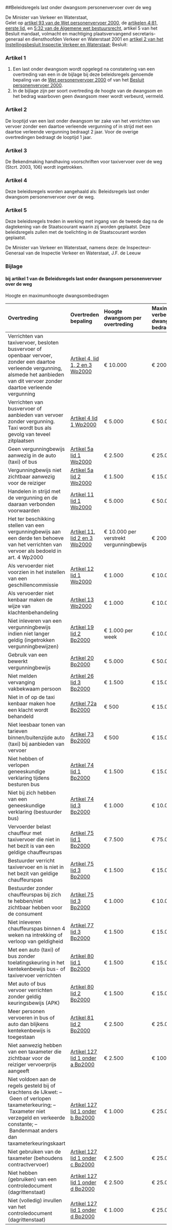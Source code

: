 <meta http-equiv='Content-Type' content='text/html; charset=utf-8' />

##Beleidsregels last onder dwangsom personenvervoer over de weg

De Minister van Verkeer en Waterstaat,  
Gelet op [artikel 93 van de Wet personenvervoer 2000](../../../../../../../../../../wet/wet/personenvervoer/2000/BWBR0011470/README.md), de [artikelen 4:81, eerste lid](../../../../../../../../../../wet/algemene/wet/bestuursrecht/BWBR0005537/README.md), en [5:32 van de Algemene wet bestuursrecht](../../../../../../../../../../wet/algemene/wet/bestuursrecht/BWBR0005537/README.md), artikel 5 van het Besluit mandaat, volmacht en machtiging plaatsvervangend secretaris-generaal en diensthoofden Verkeer en Waterstaat 2001 en [artikel 2 van het Instellingsbesluit Inspectie Verkeer en Waterstaat](../../../../../../../../../../ministeriele-regeling/instellingsbesluit/inspectie/verkeer/en/waterstaat/BWBR0012546/README.md);
Besluit:    

### Artikel  1  

1.  Een last onder dwangsom wordt opgelegd na constatering van een overtreding van een in de bijlage bij deze beleidsregels genoemde bepaling van de [Wet personenvervoer 2000](../../../../../../../../../../wet/wet/personenvervoer/2000/BWBR0011470/README.md) of van het [Besluit personenvervoer 2000](../../../../../../../../../../AMvB/besluit/personenvervoer/2000/BWBR0011982/README.md).   
2.  In de bijlage zijn per soort overtreding de hoogte van de dwangsom en het bedrag waarboven geen dwangsom meer wordt verbeurd, vermeld.  

### Artikel  2  

De looptijd van een last onder dwangsom ter zake van het verrichten van vervoer zonder een daartoe verleende vergunning of in strijd met een daartoe verleende vergunning bedraagt 2 jaar. Voor de overige overtredingen bedraagt de looptijd 1 jaar. 

### Artikel  3  

De Bekendmaking handhaving voorschriften voor taxivervoer over de weg (Stcrt. 2003, 106) wordt ingetrokken. 

### Artikel  4  

Deze beleidsregels worden aangehaald als: Beleidsregels last onder dwangsom personenvervoer over de weg. 

### Artikel  5  

Deze beleidsregels treden in werking met ingang van de tweede dag na de dagtekening van de Staatscourant waarin zij worden geplaatst. 
Deze beleidsregels zullen met de toelichting in de Staatscourant worden geplaatst.  

De 
Minister van Verkeer en Waterstaat, namens deze: de 
Inspecteur-Generaal van de Inspectie Verkeer en Waterstaat, 
J.F. de Leeuw    

### Bijlage 

#### bij artikel 1  van de Beleidsregels last onder dwangsom personenvervoer over de weg

Hoogte en maximumhoogte dwangsombedragen 

| Overtreding  | Overtreden bepaling  | Hoogte  dwangsom per  overtreding  | Maximumhoogte verbeurde dwangsom-  bedragen  |
|:---|:---|:---|:---|
| Verrichten van taxivervoer, besloten busvervoer of openbaar vervoer, zonder een daartoe verleende vergunning, alsmede het aanbieden van dit vervoer zonder daartoe verleende vergunning  | [Artikel 4, lid 1, 2 en 3 Wp2000](../../../../../../../../../../wet/wet/personenvervoer/2000/BWBR0011470/README.md)  | € 10.000  | € 200.000  |
| Verrichten van busvervoer of aanbieden van vervoer zonder vergunning. Taxi wordt bus als gevolg van teveel zitplaatsen  | [Artikel 4 lid 1 Wp2000](../../../../../../../../../../wet/wet/personenvervoer/2000/BWBR0011470/README.md)  | € 5.000  | € 50.000  |
| Geen vergunningbewijs aanwezig in de auto (taxi) of bus  | [Artikel 5a lid 1 Wp2000](../../../../../../../../../../wet/wet/personenvervoer/2000/BWBR0011470/README.md)  | € 2.500  | € 25.000  |
| Vergunningbewijs niet zichtbaar aanwezig voor de reiziger  | [Artikel 5a lid 2 Wp2000](../../../../../../../../../../wet/wet/personenvervoer/2000/BWBR0011470/README.md)  | € 1.500  | € 15.000  |
| Handelen in strijd met de vergunning en de daaraan verbonden voorwaarden  | [Artikel 11 lid 1 Wp2000](../../../../../../../../../../wet/wet/personenvervoer/2000/BWBR0011470/README.md)  | € 5.000  | € 50.000  |
| Het ter beschikking stellen van een vergunningbewijs aan een derde ten behoeve van het verrichten van vervoer als bedoeld in art. 4 Wp2000  | [Artikel 11, lid 2 en 3 Wp2000](../../../../../../../../../../wet/wet/personenvervoer/2000/BWBR0011470/README.md)  | € 10.000 per verstrekt vergunningbewijs  | € 200.000  |
| Als vervoerder niet voorzien in het instellen van een geschillencommissie  | [Artikel 12 lid 1 Wp2000](../../../../../../../../../../wet/wet/personenvervoer/2000/BWBR0011470/README.md)  | € 1.000  | € 10.000  |
| Als vervoerder niet kenbaar maken de wijze van klachtenbehandeling  | [Artikel 13 Wp2000](../../../../../../../../../../wet/wet/personenvervoer/2000/BWBR0011470/README.md)  | € 1.000  | € 10.000  |
| Niet inleveren van een vergunningbewijs indien niet langer geldig (ingetrokken vergunningbewijzen)  | [Artikel 19 lid 2 Bp2000](../../../../../../../../../../AMvB/besluit/personenvervoer/2000/BWBR0011982/README.md)  | € 1.000 per week  | € 10.000  |
| Gebruik van een bewerkt vergunningbewijs  | [Artikel 20 Bp2000](../../../../../../../../../../AMvB/besluit/personenvervoer/2000/BWBR0011982/README.md)  | € 5.000  | € 50.000  |
| Niet melden vervanging vakbekwaam persoon  | [Artikel 26 lid 3 Bp2000](../../../../../../../../../../AMvB/besluit/personenvervoer/2000/BWBR0011982/README.md)  | € 1.500  | € 15.000  |
| Niet in of op de taxi kenbaar maken hoe een klacht wordt behandeld  | [Artikel 72a Bp2000](../../../../../../../../../../AMvB/besluit/personenvervoer/2000/BWBR0011982/README.md)  | € 500  | € 15.000  |
| Niet leesbaar tonen van tarieven binnen/buitenzijde auto (taxi) bij aanbieden van vervoer  | [Artikel 73 Bp2000](../../../../../../../../../../AMvB/besluit/personenvervoer/2000/BWBR0011982/README.md)  | € 500  | € 15.000  |
| Niet hebben of verlopen geneeskundige verklaring tijdens besturen bus  | [Artikel 74 lid 1 Bp2000](../../../../../../../../../../AMvB/besluit/personenvervoer/2000/BWBR0011982/README.md)  | € 1.500  | € 15.000  |
| Niet bij zich hebben van een geneeskundige verklaring (bestuurder bus)  | [Artikel 74 lid 3 Bp2000](../../../../../../../../../../AMvB/besluit/personenvervoer/2000/BWBR0011982/README.md)  | € 1.000  | € 10.000  |
| Vervoerder belast chauffeur met taxivervoer die niet in het bezit is van een geldige chauffeurspas  | [Artikel 75 lid 1 Bp2000](../../../../../../../../../../AMvB/besluit/personenvervoer/2000/BWBR0011982/README.md)  | € 7.500  | € 75.000  |
| Bestuurder verricht taxivervoer en is niet in het bezit van geldige chauffeurspas  | [Artikel 75 lid 3 Bp2000](../../../../../../../../../../AMvB/besluit/personenvervoer/2000/BWBR0011982/README.md)  | € 1.500  | € 15.000  |
| Bestuurder zonder chauffeurspas bij zich te hebben/niet zichtbaar hebben voor de consument  | [Artikel 75 lid 3 Bp2000](../../../../../../../../../../AMvB/besluit/personenvervoer/2000/BWBR0011982/README.md)  | € 1.000  | € 10.000  |
| Niet inleveren chauffeurspas binnen 4 weken na intrekking of verloop van geldigheid  | [Artikel 77 lid 3 Bp2000](../../../../../../../../../../AMvB/besluit/personenvervoer/2000/BWBR0011982/README.md)  | € 1.500  | € 15.000  |
| Met een auto (taxi) of bus zonder toelatingskeuring in het kentekenbewijs bus- of taxivervoer verrichten  | [Artikel 80 lid 1 Bp2000](../../../../../../../../../../AMvB/besluit/personenvervoer/2000/BWBR0011982/README.md)  | € 1.500  | € 15.000  |
| Met auto of bus vervoer verrichten zonder geldig keuringsbewijs (APK)  | [Artikel 80 lid 2 Bp2000](../../../../../../../../../../AMvB/besluit/personenvervoer/2000/BWBR0011982/README.md)  | € 1.500  | € 15.000  |
| Meer personen vervoeren in bus of auto dan blijkens kentekenbewijs is toegestaan  | [Artikel 81 lid 2 Bp2000](../../../../../../../../../../AMvB/besluit/personenvervoer/2000/BWBR0011982/README.md)  | € 2.500  | € 25.000  |
| Niet aanwezig hebben van een taxameter die zichtbaar voor de reiziger vervoerprijs aangeeft  | [Artikel 127 lid 1 onder a Bp2000](../../../../../../../../../../AMvB/besluit/personenvervoer/2000/BWBR0011982/README.md)  | € 2.500  | € 100.000  |
| Niet voldoen aan de regels gesteld bij of krachtens de IJkwet:  – Geen of verlopen taxameterkeuring;  – Taxameter niet verzegeld en verkeerde constante;  – Bandenmaat anders dan taxameterkeuringskaart  | [Artikel 127 lid 1 onder b Bp2000](../../../../../../../../../../AMvB/besluit/personenvervoer/2000/BWBR0011982/README.md)  | € 1.000  | € 25.000  |
| Niet gebruiken van de taxameter (behoudens contractvervoer)  | [Artikel 127 lid 1 onder c Bp2000](../../../../../../../../../../AMvB/besluit/personenvervoer/2000/BWBR0011982/README.md)  | € 2.500  | € 25.000  |
| Niet hebben (gebruiken) van een controledocument (dagrittenstaat)  | [Artikel 127 lid 1 onder d Bp2000](../../../../../../../../../../AMvB/besluit/personenvervoer/2000/BWBR0011982/README.md)  | € 2.500  | € 25.000  |
| Niet (volledig) invullen van het controledocument (dagrittenstaat)  | [Artikel 127 lid 1 onder d Bp2000](../../../../../../../../../../AMvB/besluit/personenvervoer/2000/BWBR0011982/README.md)  | € 1.000  | € 25.000  |

